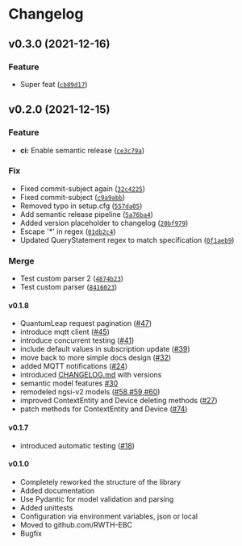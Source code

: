 # Changelog

<!--next-version-placeholder-->

## v0.3.0 (2021-12-16)
### Feature
* Super feat ([`cb89d17`](https://github.com/dnikolay-ebc/FiLiP/commit/cb89d17b2b93f8380b26d97561cb6f2734d03c41))

## v0.2.0 (2021-12-15)
### Feature
* **ci:** Enable semantic release ([`ce3c79a`](https://github.com/dnikolay-ebc/FiLiP/commit/ce3c79a01a24411cce95fa5d3a8c030acf66ad54))

### Fix
* Fixed commit-subject again ([`32c4225`](https://github.com/dnikolay-ebc/FiLiP/commit/32c4225064fe78c1cce3679aa40edc34f71c4788))
* Fixed commit-subject ([`c9a9abb`](https://github.com/dnikolay-ebc/FiLiP/commit/c9a9abb2588286158feba98638158cf982492ff2))
* Removed typo in setup.cfg ([`557da05`](https://github.com/dnikolay-ebc/FiLiP/commit/557da05a117e807c14c89fa4703fd62dbe44333d))
* Add semantic release pipeline ([`5a76ba4`](https://github.com/dnikolay-ebc/FiLiP/commit/5a76ba4e586f607cc4a73ff3bcb3a8cad4c8f8e1))
* Added version placeholder to changelog ([`20bf979`](https://github.com/dnikolay-ebc/FiLiP/commit/20bf97970f2d1eb303066eff63e710a2285b7a97))
* Escape '*' in regex ([`01db2c4`](https://github.com/dnikolay-ebc/FiLiP/commit/01db2c467281839d148a5e27ae42a9ce70db4a2b))
* Updated QueryStatement regex to match specification ([`0f1aeb9`](https://github.com/dnikolay-ebc/FiLiP/commit/0f1aeb9a17ca4e5d68907263f2ff23738f9aa67a))

### Merge
* Test custom parser 2 ([`4874b23`](https://github.com/dnikolay-ebc/FiLiP/commit/4874b233df62c56a4088553251ef17d3f84f1a9f))
* Test custom parser ([`8416023`](https://github.com/dnikolay-ebc/FiLiP/commit/84160238b281c2520c5e710ef2b837973501e7c4))

#### v0.1.8
- QuantumLeap request pagination ([#47](https://github.com/RWTH-EBC/FiLiP/issues/47))
- introduce mqtt client ([#45](https://github.com/RWTH-EBC/FiLiP/issues/45))
- introduce concurrent testing ([#41](https://github.com/RWTH-EBC/FiLiP/issues/41))
- include default values in subscription update ([#39](https://github.com/RWTH-EBC/FiLiP/issues/39))
- move back to more simple docs design ([#32](https://github.com/RWTH-EBC/FiLiP/issues/32))
- added MQTT notifications ([#24](https://github.com/RWTH-EBC/FiLiP/issues/24))
- introduced [CHANGELOG.md](https://github.com/RWTH-EBC/FiLiP/blob/development/CHANGELOG.md) with versions
- semantic model features [#30](https://github.com/RWTH-EBC/FiLiP/issues/30)
- remodeled ngsi-v2 models ([#58,#59,#60](https://github.com/RWTH-EBC/FiLiP/issues/60))
- improved ContextEntity and Device deleting methods ([#27](https://github.com/RWTH-EBC/FiLiP/issues/28))
- patch methods for ContextEntity and Device ([#74](https://github.com/RWTH-EBC/FiLiP/issues/74))

#### v0.1.7
- introduced automatic testing
([#18](https://github.com/RWTH-EBC/FiLiP/issues/18))

#### v0.1.0
- Completely reworked the structure of the library
- Added documentation  
- Use Pydantic for model validation and parsing
- Added unittests
- Configuration via environment variables, json or local
- Moved to github.com/RWTH-EBC
- Bugfix
